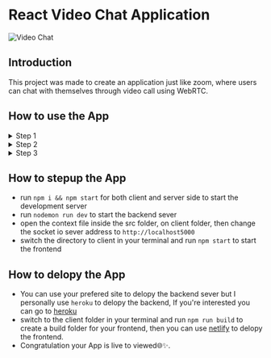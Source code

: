 # React Video Chat Application

![Video Chat](https://i.ibb.co/7WZRLD1/122.jpg)

## Introduction
This project was made to create an application just like zoom, where users can chat with themselves through video call using WebRTC.

## How to use the App
<Details>
  <Summary>Step 1</Summary>
  Click on the link in the above description, then a notification of permission will pop-up at the top of your screen asking you to allow your video camera and your mircophone. Just click on allow, to be able to view yourself and for other view you and hear you as well.
  </Details>
  <Details>
  <Summary>Step 2</Summary>
  Inorder to allow you and your friend to start a video chat, you just need to type in your name in the Account info box, then click on copy to clipboard to copy your user Id and forward it to whoever you want start a video chat with.
  </Details>
  <Details>
  <Summary>Step 3</Summary>
  The only step required now is tell the person your want start a video chat with, is to paste the user Id you forwarded to him/her inside the Make a call box then click on call, a call notification will appear, just need to click answer call and start the video call. That's all👌✅.
  </Details>

## How to stepup the App
- run ```npm i && npm start``` for both client and server side to start the development server
- run ```nodemon run dev``` to start the backend sever
- open the context file inside the src folder, on client folder, then change the socket io sever address to ```http://localhost5000```
- switch the directory to client in your terminal and run ```npm start``` to start the frontend

## How to delopy the App
- You can use your prefered site to delopy the backend sever but I personally use ```heroku``` to delopy the backend, If you're interested you can go to <a href="www.heroku.com">heroku</a>
- switch to the client folder in your terminal and run ```npm run build``` to create a build folder for your frontend, then you can use <a href="www.netlify.com">netlify</a> to delopy the frontend.
- Congratulation your App is live to viewed🌐✨.
